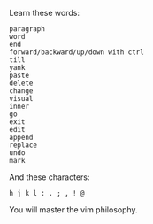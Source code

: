 Learn these words:

```
paragraph
word
end
forward/backward/up/down with ctrl
till
yank
paste
delete
change
visual
inner
go
exit
edit
append
replace
undo
mark
```

And these characters:

```
h j k l : . ; , ! @
```

You will master the vim philosophy.
